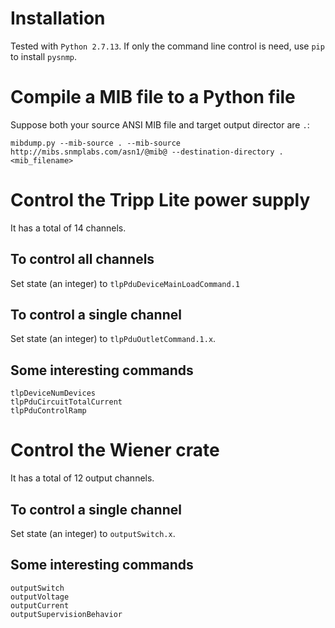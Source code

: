 # Installation
Tested with `Python 2.7.13`.
If only the command line control is need, use `pip` to install `pysnmp`.

# Compile a MIB file to a Python file
Suppose both your source ANSI MIB file and target output director are `.`:
```
mibdump.py --mib-source . --mib-source http://mibs.snmplabs.com/asn1/@mib@ --destination-directory . <mib_filename>
```

# Control the Tripp Lite power supply
It has a total of 14 channels.

## To control all channels
Set state (an integer) to `tlpPduDeviceMainLoadCommand.1`

## To control a single channel
Set state (an integer) to `tlpPduOutletCommand.1.x`.

## Some interesting commands
```
tlpDeviceNumDevices
tlpPduCircuitTotalCurrent
tlpPduControlRamp
```

# Control the Wiener crate
It has a total of 12 output channels.

## To control a single channel
Set state (an integer) to `outputSwitch.x`.

## Some interesting commands
```
outputSwitch
outputVoltage
outputCurrent
outputSupervisionBehavior
```
